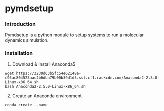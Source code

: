 # pymdsetup

### Introduction
Pymdsetup is a python module to setup systems to run a molecular
dynamics simulation.

### Installation
1. Download & Install Anaconda5
```shell
wget https://3230d63b5fc54e62148e-c95ac804525aac4b6dba79b00b39d1d3.ssl.cf1.rackcdn.com/Anaconda2-2.5.0-Linux-x86_64.sh
bash Anaconda2-2.5.0-Linux-x86_64.sh
```
2. Create an Anaconda environment
```shell
conda create --name
```
